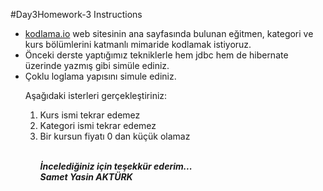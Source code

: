 #Day3Homework-3 Instructions

<ul>
	<li><a href="https://www.kodlama.io/" src="link">kodlama.io</a> web sitesinin ana sayfasında bulunan eğitmen, kategori ve kurs bölümlerini katmanlı mimaride kodlamak istiyoruz.</li>
	<li>Önceki derste yaptığımız tekniklerle hem jdbc hem de hibernate üzerinde yazmış gibi simüle ediniz.
	<li>Çoklu loglama yapısını simule ediniz.

Aşağıdaki isterleri gerçekleştiriniz:

<ol>
<li>Kurs ismi tekrar edemez</li>
<li>Kategori ismi tekrar edemez</li>
<li>Bir kursun fiyatı 0 dan küçük olamaz</li>

</br>

<b><em>İncelediğiniz için teşekkür ederim... <br>
Samet Yasin AKTÜRK </em></b>